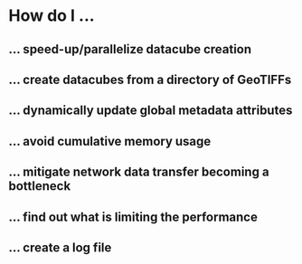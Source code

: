 # How do I ...

## ... speed-up/parallelize datacube creation

## ... create datacubes from a directory of GeoTIFFs

## ... dynamically update global metadata attributes

## ... avoid cumulative memory usage

## ... mitigate network data transfer becoming a bottleneck

## ... find out what is limiting the performance

## ... create a log file
